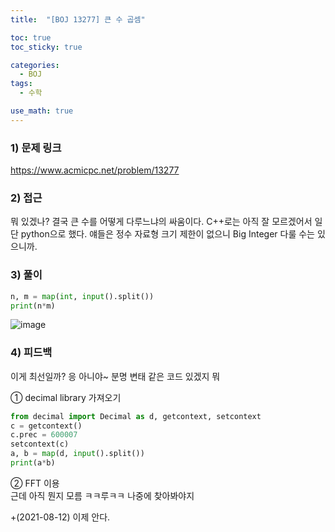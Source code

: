 ```yaml
---
title:  "[BOJ 13277] 큰 수 곱셈"

toc: true
toc_sticky: true

categories:
  - BOJ
tags:
  - 수학

use_math: true
---
```


### 1) 문제 링크

<https://www.acmicpc.net/problem/13277>

### 2) 접근

뭐 있겠나? 결국 큰 수를 어떻게 다루느냐의 싸움이다. C++로는 아직 잘 모르겠어서 일단 python으로 했다. 얘들은 정수 자료형 크기 제한이 없으니 Big Integer 다룰 수는 있으니까.

### 3) 풀이

```python
n, m = map(int, input().split())
print(n*m)
```

![image](https://user-images.githubusercontent.com/78327074/129080388-4e56ed41-52b6-418a-8ed4-68de2d55ad0c.png)

### 4) 피드백

이게 최선일까? 응 아니야~ 분명 변태 같은 코드 있겠지 뭐  

① decimal library 가져오기  

```python
from decimal import Decimal as d, getcontext, setcontext
c = getcontext()
c.prec = 600007
setcontext(c)
a, b = map(d, input().split())
print(a*b)
```

② FFT 이용  
근데 아직 뭔지 모름 ㅋㅋ루ㅋㅋ 나중에 찾아봐야지  

+(2021-08-12) 이제 안다.